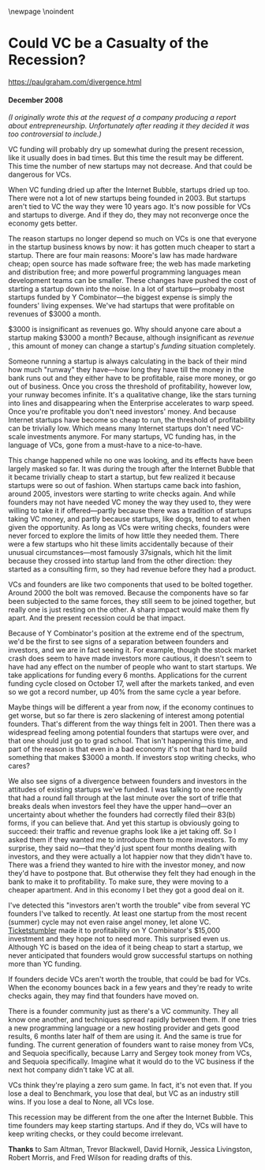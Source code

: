 \newpage
\noindent

Could VC be a Casualty of the Recession?
========================================


  

<https://paulgraham.com/divergence.html>
  

#### December 2008


  

  

*(I originally wrote this at the request of a company producing
a report about entrepreneurship. Unfortunately after reading it
they decided it was too controversial to include.)* 
  

  

 VC funding will probably dry up somewhat during the present recession,
like it usually does in bad times. But this time the result may
be different. This time the number of new startups may not decrease.
And that could be dangerous for VCs.
   

  

 When VC funding dried up after the Internet Bubble, startups dried
up too. There were not a lot of new startups being founded in
2003\. But startups aren't tied to VC the way they were 10 years
ago. It's now possible for VCs and startups to diverge. And if
they do, they may not reconverge once the economy gets better.
   

  

 The reason startups no longer depend so much on VCs is one that
everyone in the startup business knows by now: it has gotten much
cheaper to start a startup. There are four main reasons: Moore's
law has made hardware cheap; open source has made software free;
the web has made marketing and distribution free; and more powerful
programming languages mean development teams can be smaller. These
changes have pushed the cost of starting a startup down into the
noise. In a lot of startups—probaby most startups funded by
Y Combinator—the biggest expense is simply the founders'
living expenses. We've had startups that were profitable on revenues
of $3000 a month.
   

  

 $3000 is insignificant as revenues go. Why should anyone care about
a startup making $3000 a month? Because, although insignificant
as
 *revenue* 
 , this amount of money can change a startup's
 *funding* 
 situation completely.
   

  

 Someone running a startup is always calculating in the back of their
mind how much "runway" they have—how long they have till the
money in the bank runs out and they either have to be profitable,
raise more money, or go out of business. Once you cross the threshold
of profitability, however low, your runway becomes infinite. It's
a qualitative change, like the stars turning into lines and
disappearing when the Enterprise accelerates to warp speed. Once
you're profitable you don't need investors' money. And because
Internet startups have become so cheap to run, the threshold of
profitability can be trivially low. Which means many Internet
startups don't need VC\-scale investments anymore. For many startups,
VC funding has, in the language of VCs, gone from a must\-have to a
nice\-to\-have.
   

  

 This change happened while no one was looking, and its effects have
been largely masked so far. It was during the trough after the
Internet Bubble that it became trivially cheap to start a startup,
but few realized it because startups were so out of fashion. When
startups came back into fashion, around 2005, investors were starting
to write checks again. And while founders may not have needed VC
money the way they used to, they were willing to take it if
offered—partly because there was a tradition of startups
taking VC money, and partly because startups, like dogs, tend to
eat when given the opportunity. As long as VCs were writing checks,
founders were never forced to explore the limits of how little they
needed them. There were a few startups who hit these limits
accidentally because of their unusual circumstances—most
famously 37signals, which hit the limit because they crossed into
startup land from the other direction: they started as a consulting
firm, so they had revenue before they had a product.
   

  

 VCs and founders are like two components that used to be bolted
together. Around 2000 the bolt was removed. Because the components
have so far been subjected to the same forces, they still seem to
be joined together, but really one is just resting on the other.
A sharp impact would make them fly apart. And the present recession
could be that impact.
   

  

 Because of Y Combinator's position at the extreme end of the spectrum,
we'd be the first to see signs of a separation between founders and
investors, and we are in fact seeing it. For example, though the
stock market crash does seem to have made investors more cautious,
it doesn't seem to have had any effect on the number of people who
want to start startups. We take applications for funding every 6
months. Applications for the current funding cycle closed on October
17, well after the markets tanked, and even so we got a record
number, up 40% from the same cycle a year before.
   

  

 Maybe things will be different a year from now, if the economy
continues to get worse, but so far there is zero slackening of
interest among potential founders. That's different from the way
things felt in 2001\. Then there was a widespread feeling among
potential founders that startups were over, and that one should
just go to grad school. That isn't happening this time, and part
of the reason is that even in a bad economy it's not that hard to
build something that makes $3000 a month. If investors stop writing
checks, who cares?
   

  

 We also see signs of a divergence between founders and investors
in the attitudes of existing startups we've funded. I was talking
to one recently that had a round fall through at the last minute
over the sort of trifle that breaks deals when investors feel they
have the upper hand—over an uncertainty about whether the
founders had correctly filed their 83(b) forms, if you can believe
that. And yet this startup is obviously going to succeed: their
traffic and revenue graphs look like a jet taking off. So I asked
them if they wanted me to introduce them to more investors. To my
surprise, they said no—that they'd just spent four months
dealing with investors, and they were actually a lot happier now
that they didn't have to. There was a friend they wanted to hire
with the investor money, and now they'd have to postpone that. But
otherwise they felt they had enough in the bank to make it to
profitability. To make sure, they were moving to a cheaper apartment.
And in this economy I bet they got a good deal on it.
   

  

 I've detected this "investors aren't worth the trouble" vibe from
several YC founders I've talked to recently. At least one startup
from the most recent (summer) cycle may not even raise angel money,
let alone VC.
 [Ticketstumbler](http://ticketstumbler.com) 
 made it to profitability on Y Combinator's $15,000 investment and
they hope not to need more. This surprised even us. Although YC
is based on the idea of it being cheap to start a startup, we never
anticipated that founders would grow successful startups on nothing
more than YC funding.
   

  

 If founders decide VCs aren't worth the trouble, that could be bad
for VCs. When the economy bounces back in a few years and they're
ready to write checks again, they may find that founders have moved
on.
   

  

 There is a founder community just as there's a VC community. They
all know one another, and techniques spread rapidly between them.
If one tries a new programming language or a new hosting provider
and gets good results, 6 months later half of them are using it.
And the same is true for funding. The current generation of founders
want to raise money from VCs, and Sequoia specifically, because
Larry and Sergey took money from VCs, and Sequoia specifically.
Imagine what it would do to the VC business if the next hot company
didn't take VC at all.
   

  

 VCs think they're playing a zero sum game. In fact, it's not even
that. If you lose a deal to Benchmark, you lose that deal, but VC
as an industry still wins. If you lose a deal to None, all VCs
lose.
   

  

 This recession may be different from the one after the Internet
Bubble. This time founders may keep starting startups. And if
they do, VCs will have to keep writing checks, or they could become
irrelevant.
   

  

  

  

  

  

  

  

**Thanks** 
 to Sam Altman, Trevor Blackwell, David Hornik, Jessica
Livingston, Robert Morris, and Fred Wilson for reading drafts of
this.
   

  


